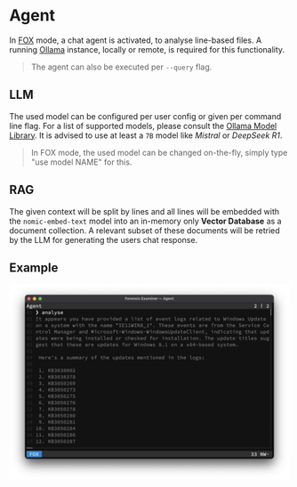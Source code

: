 # Agent

In [FOX](../mode/fox.md) mode, a chat agent is activated, to analyse line-based files. A running [Ollama](https://ollama.com) instance, locally or remote, is required for this functionality.

> The agent can also be executed per `--query` flag.

## LLM
The used model can be configured per user config or given per command line flag. For a list of supported models, please consult the [Ollama Model Library](https://ollama.com/search). It is advised to use at least a `7B` model like *Mistral* or *DeepSeek R1*.

> In FOX mode, the used model can be changed on-the-fly, simply type "use model NAME" for this.

## RAG
The given context will be split by lines and all lines will be embedded with the `nomic-embed-text` model into an in-memory only **Vector Database** as a document collection. A relevant subset of these documents will be retried by the LLM for generating the users chat response.

## Example

![Agent](../../../images/modes/fox.png)
